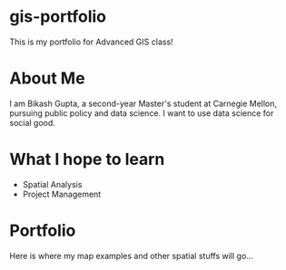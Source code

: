 # gis-portfolio
This is my portfolio for Advanced GIS class! 


# About Me

I am Bikash Gupta, a second-year Master's student at Carnegie Mellon, pursuing public policy and data science. I want to use data science for social good. 


# What I hope to learn

* Spatial Analysis 
* Project Management

# Portfolio

Here is where my map examples and other spatial stuffs will go...
